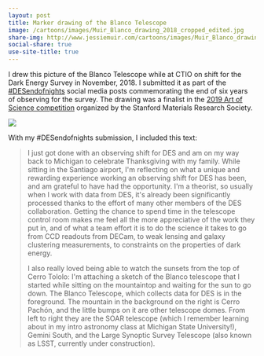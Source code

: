 ```yaml
---
layout: post
title: Marker drawing of the Blanco Telescope
image: /cartoons/images/Muir_Blanco_drawing_2018_cropped_edited.jpg
share-img: http://www.jessiemuir.com/cartoons/images/Muir_Blanco_drawing_2018_cropped_edited.jpg
social-share: true
use-site-title: true
---
```


I drew this picture of the Blanco Telescope while at CTIO on shift for the Dark Energy Survey in November, 2018. I submitted it as part of the [#DESendofnights](https://www.darkenergysurvey.org/desendofnights/) social media posts commemorating the end of six years of observing for the survey. The drawing was a finalist in the [2019 Art of Science competition](https://mrs.stanford.edu/2019-art-of-science-winners/) organized by the Stanford Materials Research Society.

![](/cartoons/images/Muir_Blanco_drawing_2018_cropped_edited.jpg)

With my #DESendofnights submission, I included this text:

> I just got done with an observing shift for DES and am on my way back to Michigan to celebrate Thanksgiving with my family. While sitting in the Santiago airport, I'm reflecting on what a unique and rewarding experience working an observing shift for DES has been, and am grateful to have had the opportunity. I'm a theorist, so usually when I work with data from DES, it's already been significantly processed thanks to the effort of many other members of the DES collaboration. Getting the chance to spend time in the telescope control room makes me feel all the more appreciative of the work they put in, and of what a team effort it is to do the science it takes to go from CCD readouts from DECam, to weak lensing and galaxy clustering measurements, to constraints on the properties of dark energy. 
> 
> I also really loved being able to watch the sunsets from the top of Cerro Tololo: I'm attaching a sketch of the Blanco telescope that I started while sitting on the mountaintop and waiting for the sun to go down. The Blanco Telescope, which collects data for DES is in the foreground. The mountain in the background on the right is Cerro Pachón, and the little bumps on it are other telescope domes. From left to right they are the SOAR telescope (which I remember learning about in my intro astronomy class at Michigan State University!), Gemini South, and the Large Synoptic Survey Telescope (also known as LSST, currently under construction). 